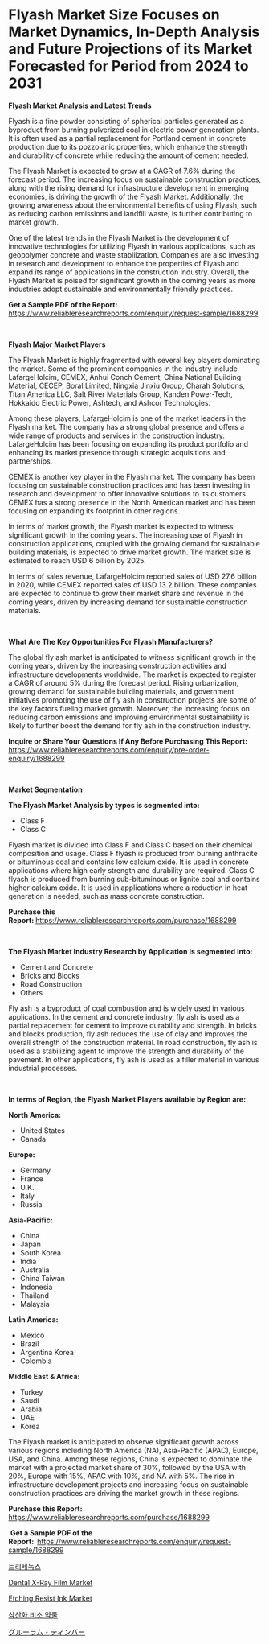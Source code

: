 <p><h1>Flyash Market Size Focuses on Market Dynamics, In-Depth Analysis and Future Projections of its Market Forecasted for Period from 2024 to 2031</h1></p><p><strong>Flyash Market Analysis and Latest Trends</strong></p>
<p><p>Flyash is a fine powder consisting of spherical particles generated as a byproduct from burning pulverized coal in electric power generation plants. It is often used as a partial replacement for Portland cement in concrete production due to its pozzolanic properties, which enhance the strength and durability of concrete while reducing the amount of cement needed.</p><p>The Flyash Market is expected to grow at a CAGR of 7.6% during the forecast period. The increasing focus on sustainable construction practices, along with the rising demand for infrastructure development in emerging economies, is driving the growth of the Flyash Market. Additionally, the growing awareness about the environmental benefits of using Flyash, such as reducing carbon emissions and landfill waste, is further contributing to market growth.</p><p>One of the latest trends in the Flyash Market is the development of innovative technologies for utilizing Flyash in various applications, such as geopolymer concrete and waste stabilization. Companies are also investing in research and development to enhance the properties of Flyash and expand its range of applications in the construction industry. Overall, the Flyash Market is poised for significant growth in the coming years as more industries adopt sustainable and environmentally friendly practices.</p></p>
<p><strong>Get a Sample PDF of the Report:&nbsp;</strong> <a href="https://www.reliableresearchreports.com/enquiry/request-sample/1688299">https://www.reliableresearchreports.com/enquiry/request-sample/1688299</a></p>
<p>&nbsp;</p>
<p><strong>Flyash Major Market Players</strong></p>
<p><p>The Flyash Market is highly fragmented with several key players dominating the market. Some of the prominent companies in the industry include LafargeHolcim, CEMEX, Anhui Conch Cement, China National Building Material, CECEP, Boral Limited, Ningxia Jinxiu Group, Charah Solutions, Titan America LLC, Salt River Materials Group, Kanden Power-Tech, Hokkaido Electric Power, Ashtech, and Ashcor Technologies.</p><p>Among these players, LafargeHolcim is one of the market leaders in the Flyash market. The company has a strong global presence and offers a wide range of products and services in the construction industry. LafargeHolcim has been focusing on expanding its product portfolio and enhancing its market presence through strategic acquisitions and partnerships.</p><p>CEMEX is another key player in the Flyash market. The company has been focusing on sustainable construction practices and has been investing in research and development to offer innovative solutions to its customers. CEMEX has a strong presence in the North American market and has been focusing on expanding its footprint in other regions.</p><p>In terms of market growth, the Flyash market is expected to witness significant growth in the coming years. The increasing use of Flyash in construction applications, coupled with the growing demand for sustainable building materials, is expected to drive market growth. The market size is estimated to reach USD 6 billion by 2025.</p><p>In terms of sales revenue, LafargeHolcim reported sales of USD 27.6 billion in 2020, while CEMEX reported sales of USD 13.2 billion. These companies are expected to continue to grow their market share and revenue in the coming years, driven by increasing demand for sustainable construction materials.</p></p>
<p>&nbsp;</p>
<p><strong>What Are The Key Opportunities For Flyash Manufacturers?</strong></p>
<p><p>The global fly ash market is anticipated to witness significant growth in the coming years, driven by the increasing construction activities and infrastructure developments worldwide. The market is expected to register a CAGR of around 5% during the forecast period. Rising urbanization, growing demand for sustainable building materials, and government initiatives promoting the use of fly ash in construction projects are some of the key factors fueling market growth. Moreover, the increasing focus on reducing carbon emissions and improving environmental sustainability is likely to further boost the demand for fly ash in the construction industry.</p></p>
<p><strong>Inquire or Share Your Questions If Any Before Purchasing This Report:</strong> <a href="https://www.reliableresearchreports.com/enquiry/pre-order-enquiry/1688299">https://www.reliableresearchreports.com/enquiry/pre-order-enquiry/1688299</a></p>
<p>&nbsp;</p>
<p><strong>Market Segmentation</strong></p>
<p><strong>The Flyash Market Analysis by types is segmented into:</strong></p>
<p><ul><li>Class F</li><li>Class C</li></ul></p>
<p><p>Flyash market is divided into Class F and Class C based on their chemical composition and usage. Class F flyash is produced from burning anthracite or bituminous coal and contains low calcium oxide. It is used in concrete applications where high early strength and durability are required. Class C flyash is produced from burning sub-bituminous or lignite coal and contains higher calcium oxide. It is used in applications where a reduction in heat generation is needed, such as mass concrete construction.</p></p>
<p><strong>Purchase this Report:&nbsp;</strong><a href="https://www.reliableresearchreports.com/purchase/1688299">https://www.reliableresearchreports.com/purchase/1688299</a></p>
<p>&nbsp;</p>
<p><strong>The Flyash Market Industry Research by Application is segmented into:</strong></p>
<p><ul><li>Cement and Concrete</li><li>Bricks and Blocks</li><li>Road Construction</li><li>Others</li></ul></p>
<p><p>Fly ash is a byproduct of coal combustion and is widely used in various applications. In the cement and concrete industry, fly ash is used as a partial replacement for cement to improve durability and strength. In bricks and blocks production, fly ash reduces the use of clay and improves the overall strength of the construction material. In road construction, fly ash is used as a stabilizing agent to improve the strength and durability of the pavement. In other applications, fly ash is used as a filler material in various industrial processes.</p></p>
<p>&nbsp;</p>
<p><strong>In terms of Region, the Flyash Market Players available by Region are:</strong></p>
<p>
    <p> <strong> North America: </strong>
        <ul>
            <li>United States</li>
            <li>Canada</li>
        </ul>
        </p> 
    <p> <strong> Europe: </strong>
        <ul>
            <li>Germany</li>
            <li>France</li>
            <li>U.K.</li>
            <li>Italy</li>
            <li>Russia</li>
        </ul>
        </p> 
    <p> <strong> Asia-Pacific: </strong>
        <ul>
            <li>China</li>
            <li>Japan</li>
            <li>South Korea</li>
            <li>India</li>
            <li>Australia</li>
            <li>China Taiwan</li>
            <li>Indonesia</li>
            <li>Thailand</li>
            <li>Malaysia</li>
        </ul>
        </p> 
    <p> <strong> Latin America: </strong>
        <ul>
            <li>Mexico</li>
            <li>Brazil</li>
            <li>Argentina Korea</li>
            <li>Colombia</li>
        </ul>
        </p> 
    <p> <strong> Middle East & Africa: </strong>
        <ul>
            <li>Turkey</li>
            <li>Saudi</li>
            <li>Arabia</li>
            <li>UAE</li>
            <li>Korea</li>
        </ul>
    </p>
    </p>
<p><p>The Flyash market is anticipated to observe significant growth across various regions including North America (NA), Asia-Pacific (APAC), Europe, USA, and China. Among these regions, China is expected to dominate the market with a projected market share of 30%, followed by the USA with 20%, Europe with 15%, APAC with 10%, and NA with 5%. The rise in infrastructure development projects and increasing focus on sustainable construction practices are driving the market growth in these regions.</p></p>
<p><strong>Purchase this Report: </strong><a href="https://www.reliableresearchreports.com/purchase/1688299">https://www.reliableresearchreports.com/purchase/1688299</a></p>
<p>&nbsp;<strong>Get a Sample PDF of the Report:&nbsp;&nbsp;</strong><a href="https://www.reliableresearchreports.com/enquiry/request-sample/1688299">https://www.reliableresearchreports.com/enquiry/request-sample/1688299</a></p>
<p><strong></strong></p>
<p><p><a href="https://github.com/bvubpqd5241630/Market-Research-Report-List-1/blob/main/1071887193416.md">트리세녹스</a></p><p><a href="https://issuu.com/reportprime-2/docs/dental-x-ray-film-market-size-2030.pptx">Dental X-Ray Film Market</a></p><p><a href="https://github.com/Airanohannonzb68e5pb53oc1/Market-Research-Report-List-1/blob/main/etching-resist-ink-market.md">Etching Resist Ink Market</a></p><p><a href="https://github.com/khytkeqagplkzqvh/Market-Research-Report-List-1/blob/main/4762796193417.md">삼산화 비소 약물</a></p><p><a href="https://github.com/xemfu2379520/Market-Research-Report-List-1/blob/main/8911209193632.md">グルーラム・ティンバー</a></p></p>